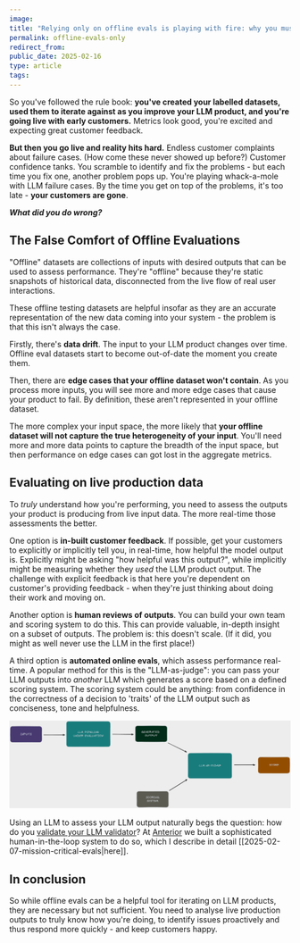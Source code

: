 ```yaml
---
image:
title: "Relying only on offline evals is playing with fire: why you must evaluate on live production data"
permalink: offline-evals-only
redirect_from:
public_date: 2025-02-16
type: article
tags:
---
```


So you've followed the rule book: **you've created your labelled datasets, used them to iterate against as you improve your LLM product, and you're going live with early customers.** Metrics look good, you're excited and expecting great customer feedback.

**But then you go live and reality hits hard.** Endless customer complaints about failure cases. (How come these never showed up before?) Customer confidence tanks. You scramble to identify and fix the problems - but each time you fix one, another problem pops up. You're playing whack-a-mole with LLM failure cases. By the time you get on top of the problems, it's too late - **your customers are gone**.

***What did you do wrong?*** 


## The False Comfort of Offline Evaluations

"Offline" datasets are collections of inputs with desired outputs that can be used to assess performance. They're "offline" because they're static snapshots of historical data, disconnected from the live flow of real user interactions. 

These offline testing datasets are helpful insofar as they are an accurate representation of the new data coming into your system - the problem is that this isn't always the case.

Firstly, there's **data drift**. The input to your LLM product changes over time. Offline eval datasets start to become out-of-date the moment you create them.

Then, there are **edge cases that your offline dataset won't contain**. As you process more inputs, you will see more and more edge cases that cause your product to fail. By definition, these aren't represented in your offline dataset.

The more complex your input space, the more likely that **your offline dataset will not capture the true heterogeneity of your input**. You'll need more and more data points to capture the breadth of the input space, but then performance on edge cases can got lost in the aggregate metrics.


## Evaluating on live production data

To *truly* understand how you're performing, you need to assess the outputs your product is producing from live input data. The more real-time those assessments the better.

One option is **in-built customer feedback**. If possible, get your customers to explicitly or implicitly tell you, in real-time, how helpful the model output is. Explicitly might be asking "how helpful was this output?", while implicitly might be measuring whether they *used* the LLM product output. The challenge with explicit feedback is that here you're dependent on customer's providing feedback - when they're just thinking about doing their work and moving on.

Another option is **human reviews of outputs**. You can build your own team and scoring system to do this. This can provide valuable, in-depth insight on a subset of outputs. The problem is: this doesn't scale. (If it did, you might as well never use the LLM in the first place!)

A third option is **automated online evals**, which assess performance real-time. A popular method for this is the "LLM-as-judge": you can pass your LLM outputs into *another* LLM which generates a score based on a defined scoring system. The scoring system could be anything: from confidence in the correctness of a decision to 'traits' of the LLM output such as conciseness, tone and helpfulness. 

![](/assets/images/article-images/llm-as-judge-pipeline.png)

Using an LLM to assess your LLM output naturally begs the question: how do you [validate your LLM validator](https://arxiv.org/abs/2404.12272)? At [Anterior](https://anterior.com/) we built a sophisticated human-in-the-loop system to do so, which I describe in detail [[2025-02-07-mission-critical-evals|here]].


## In conclusion

So while offline evals can be a helpful tool for iterating on LLM products, they are necessary but not sufficient. You need to analyse live production outputs to truly know how you're doing, to identify issues proactively and thus respond more quickly - and keep customers happy.
